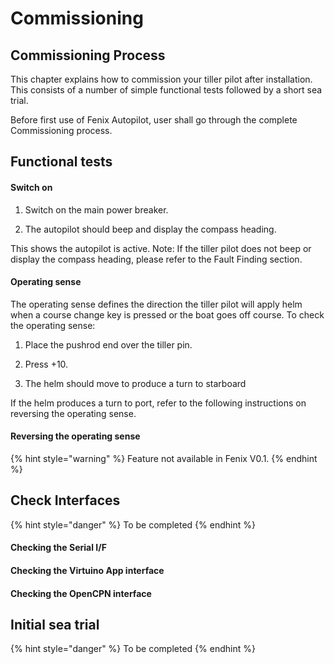 # Commissioning

## Commissioning Process

This chapter explains how to commission your tiller pilot after installation. This consists of a number of simple functional tests followed by a short sea trial.

Before first use of Fenix Autopilot, user shall go through the complete Commissioning process.

## Functional tests

#### Switch on

1. Switch on the main power breaker.

2. The autopilot should beep and display the compass heading. 

This shows the autopilot is active. Note: If the tiller pilot does not beep or display the compass heading, please refer to the Fault Finding section.

#### Operating sense

The operating sense defines the direction the tiller pilot will apply helm when a course change key is pressed or the boat goes off course. To check the operating sense:

1. Place the pushrod end over the tiller pin.

2. Press +10.

3. The helm should move to produce a turn to starboard

If the helm produces a turn to port, refer to the following instructions on reversing the operating sense.

#### Reversing the operating sense

{% hint style="warning" %}
Feature not available in Fenix V0.1.
{% endhint %}

## Check Interfaces

{% hint style="danger" %}
To be completed
{% endhint %}

#### Checking the Serial I/F

#### Checking the Virtuino App interface

#### Checking the OpenCPN interface

## Initial sea trial

{% hint style="danger" %}
To be completed
{% endhint %}

